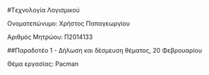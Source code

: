 ﻿#Tεχνολογία Λογισμικού

Ονοματεπώνυμο: Χρήστος Παπαγεωργίου

Αριθμός Μητρώου: Π2014133

##Παραδοτέο 1 - Δήλωση και δέσμευση θέματος, 20 Φεβρουαρίου

Θέμα εργασίας: Pacman

